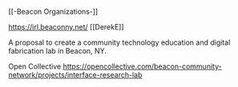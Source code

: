 [[-Beacon Organizations-]]

https://irl.beaconny.net/
[[DerekE]]

A proposal to create a community technology education and digital fabrication lab in Beacon, NY.

Open Collective
https://opencollective.com/beacon-community-network/projects/interface-research-lab

